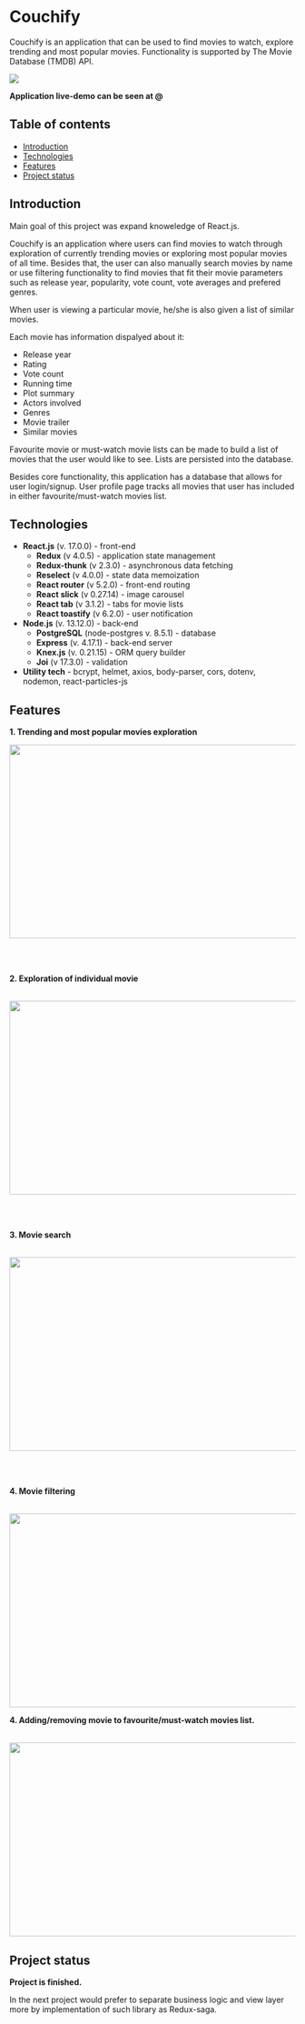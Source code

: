 # Couchify 

Couchify is an application that can be used to find movies to watch, explore trending and most popular movies. Functionality is supported by The Movie Database (TMDB) API.

<img src="https://s3.gifyu.com/images/home-page_banner.png" />

**Application live-demo can be seen at @**

## Table of contents 
* [Introduction](#introduction)
* [Technologies](#technologies)
* [Features](#features)
* [Project status](#project-status)

## Introduction

Main goal of this project was expand knoweledge of React.js. 

Couchify is an application where users can find movies to watch through exploration of currently trending movies or exploring most popular movies of all time. Besides that, the user can also manually search movies by name or use filtering functionality to find movies that fit their movie parameters such as release year, popularity, vote count, vote averages and prefered genres.

When user is viewing a particular movie, he/she is also given a list of similar movies.

Each movie has information dispalyed about it:
  * Release year
  * Rating 
  * Vote count 
  * Running time
  * Plot summary 
  * Actors involved
  * Genres
  * Movie trailer
  * Similar movies

Favourite movie or must-watch movie lists can be made to build a list of movies that the user would like to see. Lists are persisted into the database.

Besides core functionality, this application has a database that allows for user login/signup. User profile page tracks all movies that user has included in either favourite/must-watch movies list.

## Technologies

* **React.js** (v. 17.0.0) - front-end
  * **Redux** (v 4.0.5) - application state management
  * **Redux-thunk** (v 2.3.0) - asynchronous data fetching
  * **Reselect** (v 4.0.0) - state data memoization
  * **React router** (v 5.2.0) - front-end routing
  * **React slick** (v 0.27.14) - image carousel
  * **React tab** (v 3.1.2) - tabs for movie lists
  * **React toastify** (v 6.2.0) - user notification
* **Node.js** (v. 13.12.0) - back-end
  * **PostgreSQL** (node-postgres v. 8.5.1) - database 
  * **Express** (v. 4.17.1) - back-end server
  * **Knex.js** (v. 0.21.15) - ORM query builder
  * **Joi** (v 17.3.0) - validation
* **Utility tech** - bcrypt, helmet, axios, body-parser, cors, dotenv, nodemon, react-particles-js

## Features

**1. Trending and most popular movies exploration**

<p align="center">
  <img src="/readme_assets/movies exploration.gif" width="805" height="341"/>
</p>
<br/>
<br/>

**2. Exploration of individual movie**
<br/>
<br/>
<p align="center">
  <img src="/readme_assets/exploration of individual movie.gif" width="805" height="341"/>
</p>
<br/>
<br/>

**3. Movie search**
<br/>
<br/>
<p align="center">
  <img src="/readme_assets/movie search.gif" width="805" height="341"/>
</p>
<br/>
<br/>

**4. Movie filtering**
<br/>
<br/>
<p align="center">
  <img src="/readme_assets/movie  filter.gif" width="805" height="341"/>
</p>

**4. Adding/removing movie to favourite/must-watch movies list.**
<br/>
<br/>
<p align="center">
  <img src="https://s3.gifyu.com/images/movie-lists.gif" width="805" height="341"/>
</p>

## Project status

**Project is finished.**

In the next project would prefer to separate business logic and view layer more by implementation of such library as Redux-saga.

